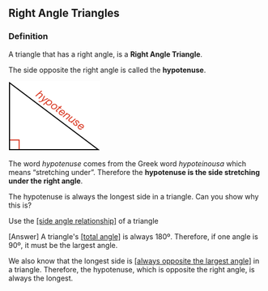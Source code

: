 ## Right Angle Triangles

### Definition

A triangle that has a right angle, is a **Right Angle Triangle**.

The side opposite the right angle is called the **hypotenuse**.

![](definition.png)

The word _hypotenuse_ comes from the Greek word _hypoteinousa_ which means “stretching under”. Therefore the **hypotenuse is the side stretching under the right angle**.

The hypotenuse is always the longest side in a triangle. Can you show why this is?

<hint>Use the [[side angle relationship]]((qr,'Math/Geometry_1/SideAngleRelationship/base/Main',#00756F))  of a triangle</hint>

<hintLow>[Answer]
A triangle's [[total angle]]((qr,'Math/Geometry_1/Triangles/base/AngleSum',#00756F)) is always 180º. Therefore, if one angle is 90º, it must be the largest angle.

We also know that the longest side is [[always opposite the largest angle]]((qr,'Math/Geometry_1/SideAngleRelationship/base/Main',#00756F)) in a triangle. Therefore, the hypotenuse, which is opposite the right angle, is always the longest.

</hintLow>

<!-- 

<hintLow>
Here are several triangles:

[[isosceles]]((qr,'Math/Geometry_1/Isosceles/base/Main',#00756F)) 

[Explanation](/Lessons/Math/Geometry_1/SideAngleRelationship/explanation/base?page=23)

![](examples.png)
</hintLow>

 -->
